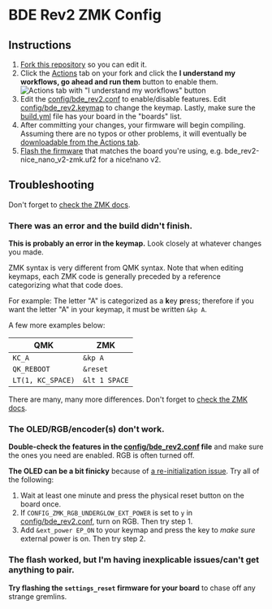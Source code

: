 # BDE Rev2 ZMK Config

## Instructions

1. [Fork this repository](https://docs.github.com/en/get-started/quickstart/fork-a-repo) so you can edit it.
2. Click the [Actions](../Actions) tab on your fork and click the **I understand my workflows, go ahead and run them** button to enable them.
   ![Actions tab with "I understand my workflows" button](https://aws1.discourse-cdn.com/github/original/2X/8/8a28c79db26e3c2d82f2d0694ae0762b2ef7763b.png)
3. Edit the [config/bde_rev2.conf](config/bde_rev2.conf) to enable/disable features. Edit [config/bde_rev2.keymap](config/bde_rev2.keymap) to change the keymap. Lastly, make sure the [build.yml](build.yml) file has your board in the "boards" list.
4. After committing your changes, your firmware will begin compiling. Assuming there are no typos or other problems, it will eventually be [downloadable from the Actions tab](https://zmk.dev/docs/user-setup#installing-the-firmware).
5. [Flash the firmware](https://zmk.dev/docs/user-setup#flashing-uf2-files) that matches the board you're using, e.g. bde_rev2-nice_nano_v2-zmk.uf2 for a nice!nano v2.

## Troubleshooting

Don't forget to [check the ZMK docs](https://zmk.dev/docs/troubleshooting).

### There was an error and the build didn't finish.

**This is probably an error in the keymap.** Look closely at whatever changes you made.

ZMK syntax is very different from QMK syntax. Note that when editing keymaps, each ZMK code is generally preceded by a reference categorizing what that code does.

For example: The letter "A" is categorized as a **k**ey **p**ress; therefore if you want the letter "A"  in your keymap, it must be written `&kp A`.

A few more examples below:

| QMK | ZMK |
| --- | --- |
| `KC_A` | `&kp A` |
| `QK_REBOOT` | `&reset` |
| `LT(1, KC_SPACE)` | `&lt 1 SPACE` |

There are many, many more differences. Don't forget to [check the ZMK docs](https://zmk.dev/docs/features/keymaps).

### The OLED/RGB/encoder(s) don't work.

**Double-check the features in the [config/bde_rev2.conf](config/bde_rev2.conf) file** and make sure the ones you need are enabled. RGB is often turned off.

**The OLED can be a bit finicky** because of [a re-initialization issue](https://github.com/zmkfirmware/zmk/issues/674). Try all of the following:

1. Wait at least one minute and press the physical reset button on the board once.
2. If `CONFIG_ZMK_RGB_UNDERGLOW_EXT_POWER` is set to `y` in [config/bde_rev2.conf](config/bde_rev2.conf), turn on RGB. Then try step 1.
3. Add `&ext_power EP_ON` to your keymap and press the key to *make sure* external power is on. Then try step 2.

### The flash worked, but I'm having inexplicable issues/can't get anything to pair.

**Try flashing the `settings_reset` firmware for your board** to chase off any strange gremlins.

